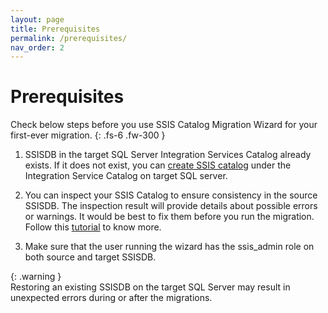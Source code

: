 ```yaml
---
layout: page
title: Prerequisites
permalink: /prerequisites/
nav_order: 2
---
```


# Prerequisites
Check below steps before you use SSIS Catalog Migration Wizard for your first-ever migration.
{: .fs-6 .fw-300 }

1. SSISDB in the target SQL Server Integration Services Catalog already exists. If it does not exist, you can [create SSIS catalog](https://azureops.org/articles/create-ssis-catalog/) under the Integration 
Service Catalog on target SQL server.

2. You can inspect your SSIS Catalog to ensure consistency in the source SSISDB. The inspection result will provide details about possible errors or warnings. It would be best to fix them before you run the 
migration. Follow this [tutorial](https://azureops.org/articles/is-your-ssis-catalog-migration-ready/) to know more.

3. Make sure that the user running the wizard has the ssis_admin role on both source and target SSISDB.

{: .warning }  
Restoring an existing SSISDB on the target SQL Server may result in unexpected errors during or after the migrations.
